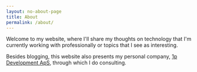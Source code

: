 ```yaml
---
layout: no-about-page
title: About
permalink: /about/
---
```


Welcome to my website, where I'll share my thoughts on technology that I'm currently working with professionally or topics that I see as interesting.

Besides blogging, this website also presents my personal company, [1p Development ApS](/thecompany), through which I do consulting.
